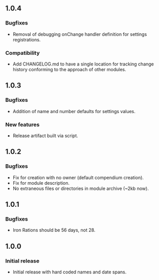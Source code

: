 ## 1.0.4
### Bugfixes
- Removal of debugging onChange handler definition for settings registrations.

### Compatibility
- Add CHANGELOG.md to have a single location for tracking change history conforming to the approach of other modules.


## 1.0.3
### Bugfixes
- Addition of name and number defaults for settings values.

### New features
- Release artifact built via script.


## 1.0.2
### Bugfixes
- Fix for creation with no owner (default compendium creation).
- Fix for module description.
- No extraneous files or directories in module archive (~2kb now).


## 1.0.1
### Bugfixes
- Iron Rations should be 56 days, not 28.


## 1.0.0
### Initial release
- Initial release with hard coded names and date spans.
